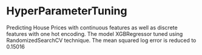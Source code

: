 # HyperParameterTuning
Predicting House Prices with continuous features as well as discrete features with one hot encoding. The model XGBRegressor tuned using RandomizedSearchCV technique.
The mean squared log error is reduced to 0.15016
